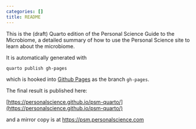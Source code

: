 ```yaml
---
categories: []
title: README
---
```



This is the (draft) Quarto edition of the  Personal Science Guide to the Microbiome, a detailed summary of how to use the Personal Science site to learn about the microbiome.

It is automatically generated with
```
quarto publish gh-pages
```

which is hooked into [Github Pages](https://github.com/personalscience/psm-quarto/settings/pages) as the branch `gh-pages`.

The final result is published here:

[https://personalscience.github.io/psm-quarto/](https://personalscience.github.io/psm-quarto/)

and a mirror copy is at https://psm.personalscience.com